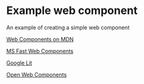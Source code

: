 # Example web component
An example of creating a simple web component

[Web Components on MDN](https://developer.mozilla.org/en-US/docs/Web/Web_Components)

[MS Fast Web Components](https://docs.microsoft.com/en-us/fluent-ui/web-components/components/overview)

[Google Lit](https://lit.dev/)

[Open Web Components](https://open-wc.org/)
